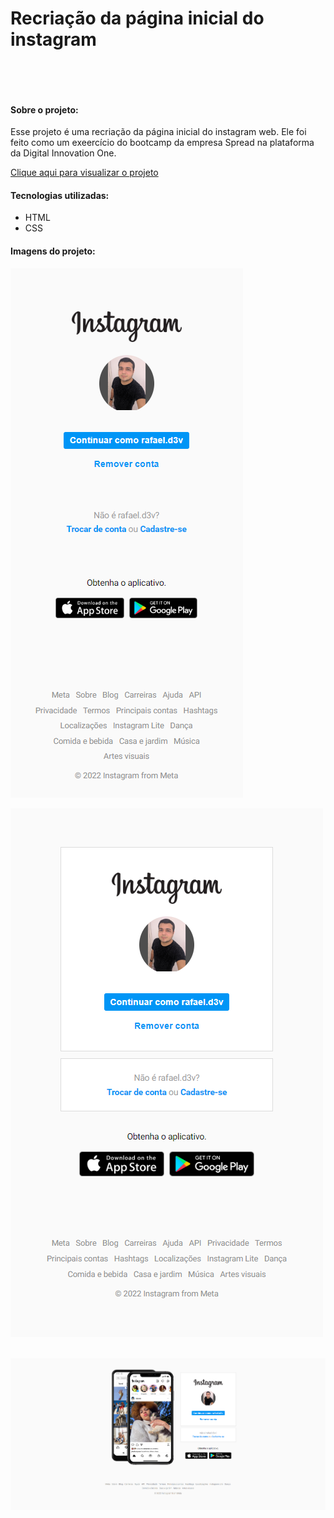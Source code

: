 # Recriação da página inicial do instagram    
&nbsp;
     
&nbsp;

#### Sobre o projeto:
Esse projeto é uma recriação da página inicial do instagram web. Ele foi feito como um exeercício do bootcamp da empresa Spread na plataforma da Digital Innovation One. 
&nbsp;

[Clique aqui para visualizar o projeto](https://rafad3v.github.io/login-instagram-page/)
&nbsp;

#### Tecnologias utilizadas:
* HTML
* CSS
&nbsp;

#### Imagens do projeto:
![mobile1](img/img-1.png)
&nbsp;

![mobile1](img/img-2.png)
&nbsp;

![mobile1](img/img-3.png)